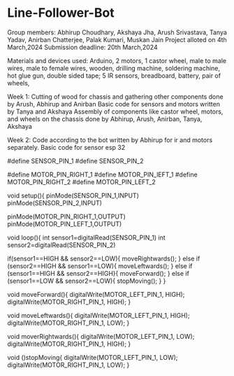 # Line-Follower-Bot

Group members: Abhirup Choudhary, Akshaya Jha, Arush Srivastava, Tanya Yadav, Anirban Chatterjee, Palak Kumari, Muskan Jain
Project alloted on 4th March,2024
Submission deadline: 20th March,2024

Materials and devices used: Arduino, 2 motors, 1 castor wheel, male to male wires, male to female wires, wooden, drilling machine, soldering machine, hot glue gun, double sided tape; 5 IR sensors, breadboard, battery, pair of wheels, 

Week 1: 
Cutting of wood for chassis and gathering other components done by Arush, Abhirup and Anirban
Basic code for sensors and motors written by Tanya and Akshaya
Assembly of components like castor wheel, motors, and wheels on the chassis done by Abhirup, Arush, Anirban, Tanya, Akshaya

Week 2: 
Code according to the bot written by Abhirup for ir and motors separately.
Basic code for sensor esp 32

#define SENSOR_PIN_1
#define SENSOR_PIN_2

#define MOTOR_PIN_RIGHT_1
#define MOTOR_PIN_lEFT_1
#define MOTOR_PIN_RIGHT_2
#define MOTOR_PIN_LEFT_2

void setup(){
  pinMode(SENSOR_PIN_1,INPUT)
  pinMode(SENSOR_PIN_2,INPUT)

  pinMode(MOTOR_PIN_RIGHT_1,OUTPUT)
  pinMode(MOTOR_PIN_LEFT_1,OUTPUT)

void loop(){
  int sensor1=digitalRead(SENSOR_PIN_1)
  int sensor2=digitalRead(SENSOR_PIN_2)

  if(sensor1==HIGH && sensor2==LOW){
    moveRightwards();
  }
  else if (sensor2==HIGH && sensor1==LOW){
    moveLeftwards(); 
  }
  else if (sensor1==HIGH && sensor2==HIGH}{
    moveForward();
  }
  else if (sensor1==LOW && sensor2==LOW){
    stopMoving();
  }
}

void moveForward(){
  digitalWrite(MOTOR_LEFT_PIN_1, HIGH);
  digitalWrite(MOTOR_RIGHT_PIN_1, HIGH);
}

void moveLeftwards(){
  digitalWrite(MOTOR_LEFT_PIN_1, HIGH);
  digitalWrite(MOTOR_RIGHT_PIN_1, LOW);
}

void moverRightwards(){
  digitalWrite(MOTOR_LEFT_PIN_1, LOW);
  digitalWrite(MOTOR_RIGHT_PIN_1, HIGH);
}

void ()stopMoving{
  digitalWrite(MOTOR_LEFT_PIN_1, LOW);
  digitalWrite(MOTOR_RIGHT_PIN_1, LOW);
}
